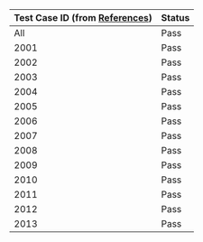 | Test Case ID (from [References](TCReferences.docx)) | Status |
| ------ | ------ |
| All  | Pass |
| 2001 | Pass |
| 2002 | Pass |
| 2003 | Pass |
| 2004 | Pass |
| 2005 | Pass |
| 2006 | Pass |
| 2007 | Pass |
| 2008 | Pass |
| 2009 | Pass |
| 2010 | Pass |
| 2011 | Pass |
| 2012 | Pass |
| 2013 | Pass |